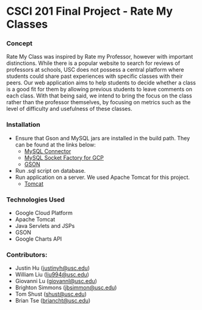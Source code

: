 # CSCI 201 Final Project - Rate My Classes

### Concept
Rate My Class was inspired by Rate my Professor, however with important distinctions. While there is a popular website to search for reviews of professors at schools, USC does not possess a central platform where students could share past experiences with specific classes with their peers. Our web application aims to help students to decide whether a class is a good fit for them by allowing previous students to leave comments on each class. With that being said, we intend to bring the focus on the class rather than the professor themselves, by focusing on metrics such as the level of difficulty and usefulness of these classes.

### Installation
* Ensure that Gson and MySQL jars are installed in the build path. They can be found at the links below:
    * [MySQL Connector](https://mvnrepository.com/artifact/mysql/mysql-connector-java/5.1.38)
    * [MySQL Socket Factory for GCP](https://mvnrepository.com/artifact/com.google.cloud.sql/mysql-socket-factory)
    * [GSON](https://search.maven.org/artifact/com.google.code.gson/gson/2.8.6/jar)
* Run .sql script on database.
* Run application on a server. We used Apache Tomcat for this project.
    * [Tomcat](http://tomcat.apache.org/)
    
### Technologies Used
* Google Cloud Platform
* Apache Tomcat
* Java Servlets and JSPs
* GSON
* Google Charts API

### Contributors: 
* Justin Hu (justinyh@usc.edu)
* William Liu (liu994@usc.edu)
* Giovanni Lu (giovannl@usc.edu)
* Brighton Simmons (jbsimmon@usc.edu)
* Tom Shust (shust@usc.edu)
* Brian Tse (briancht@usc.edu)
